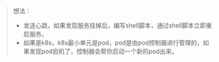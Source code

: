 >想法：
>
>- 发送心跳，如果发现服务挂掉后，编写shell脚本，通过shell脚本立即重启服务。
>- 如果是k8s，k8s最小单元是pod，pod是由pod控制器进行管理的，如果发现pod宕机了，控制器会帮你启动一个新的pod出来。


















